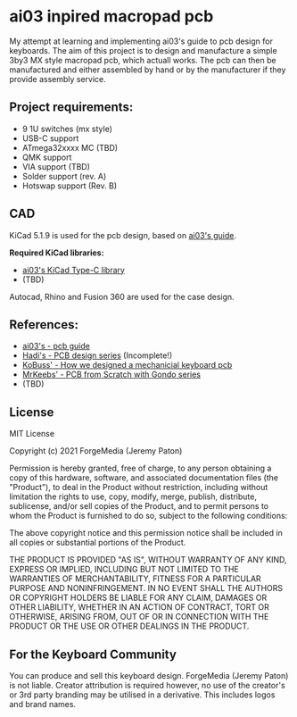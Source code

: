 # ai03 inpired macropad pcb
My attempt at learning and implementing ai03's guide to pcb design for keyboards. The aim of this project is to design and manufacture a simple 3by3 MX style macropad pcb, which actuall works. The pcb can then be manufactured and either assembled by hand or by the manufacturer if they provide assembly service.

## Project requirements:

- 9 1U switches (mx style)
- USB-C support
- ATmega32xxxx MC (TBD)
- QMK support
- VIA support (TBD)
- Solder support (rev. A)
- Hotswap support (Rev. B)

## CAD
KiCad 5.1.9 is used for the pcb design, based on [ai03's guide](https://wiki.ai03.com/books/pcb-design).

**Required KiCad libraries:**
- [ai03's KiCad Type-C library](https://github.com/ai03-2725/Type-C.pretty)
- (TBD)

Autocad, Rhino and Fusion 360 are used for the case design.

## References:
- [ai03's - pcb guide](https://wiki.ai03.com/books/pcb-design)
- [Hadi's - PCB design series](https://www.youtube.com/channel/UCpWGAJr2AU7LPUwVYbBQZRg/playlists) (Incomplete!)
- [KoBuss' - How we designed a mechanicial keyboard pcb](https://www.youtube.com/watch?v=ezk02GJ9iMs)
- [MrKeebs' - PCB from Scratch with Gondo series](https://www.youtube.com/watch?v=Nk0egpDFqRA)
- (TBD)

## License
MIT License

Copyright (c) 2021 ForgeMedia (Jeremy Paton)

Permission is hereby granted, free of charge, to any person obtaining a copy of this hardware, software, and associated documentation files (the "Product"), to deal in the Product without restriction, including without limitation the rights to use, copy, modify, merge, publish, distribute, sublicense, and/or sell copies of the Product, and to permit persons to whom the Product is furnished to do so, subject to the following conditions:

The above copyright notice and this permission notice shall be included in all copies or substantial portions of the Product.

THE PRODUCT IS PROVIDED "AS IS", WITHOUT WARRANTY OF ANY KIND, EXPRESS OR IMPLIED, INCLUDING BUT NOT LIMITED TO THE WARRANTIES OF MERCHANTABILITY, FITNESS FOR A PARTICULAR PURPOSE AND NONINFRINGEMENT. IN NO EVENT SHALL THE AUTHORS OR COPYRIGHT HOLDERS BE LIABLE FOR ANY CLAIM, DAMAGES OR OTHER LIABILITY, WHETHER IN AN ACTION OF CONTRACT, TORT OR OTHERWISE, ARISING FROM, OUT OF OR IN CONNECTION WITH THE PRODUCT OR THE USE OR OTHER DEALINGS IN THE PRODUCT.

## For the Keyboard Community
You can produce and sell this keyboard design. ForgeMedia (Jeremy Paton) is not liable. Creator attribution is required however, no use of the creator's or 3rd party branding may be utilised in a derivative. This includes logos and brand names.
